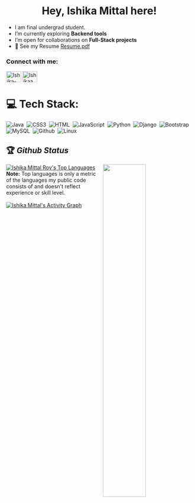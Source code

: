 <h1 align="center">Hey, Ishika Mittal here!</h1>

- I am final undergrad student.
- I’m currently exploring **Backend tools**
- I’m open for collaborations on **Full-Stack projects**
- 📄 See my Resume [Resume.pdf](Resume.pdf)

<h3 align="left">Connect with me:</h3>
<p align="left">
<a href="https://www.linkedin.com/in/ishika-mittal-2a3242183/" target="blank"><img align="center" src="https://raw.githubusercontent.com/rahuldkjain/github-profile-readme-generator/master/src/images/icons/Social/linked-in-alt.svg" alt="Ishika-mittal" height="30" width="40" /></a>
<a href="https://leetcode.com/mittalishika1801/" target="blank"><img align="center" src="https://raw.githubusercontent.com/rahuldkjain/github-profile-readme-generator/master/src/images/icons/Social/leet-code.svg" alt="Ishikaamittal" height="30" width="40" /></a>
</p>

# 💻 Tech Stack:
![Java](https://img.shields.io/badge/Java-ED8B00?style=for-the-badge&logo=java&logoColor=white)&nbsp;
![CSS3](https://img.shields.io/badge/css3-%231572B6.svg?style=for-the-badge&logo=css3&logoColor=white)&nbsp;
![HTML](https://img.shields.io/badge/html5-%23E34F26.svg?style=for-the-badge&logo=html5&logoColor=white)&nbsp;
![JavaScript](https://img.shields.io/badge/javascript-%23323330.svg?style=for-the-badge&logo=javascript&logoColor=%23F7DF1E)&nbsp;
![Python](https://img.shields.io/badge/python-3670A0?style=for-the-badge&logo=python&logoColor=ffdd54)&nbsp;
![Django](https://img.shields.io/badge/Django-092E20?style=for-the-badge&logo=django&logoColor=white)&nbsp;
![Bootstrap](https://img.shields.io/badge/bootstrap-%23563D7C.svg?style=for-the-badge&logo=bootstrap&logoColor=white)&nbsp;
![MySQL](https://img.shields.io/badge/mysql-%2300f.svg?style=for-the-badge&logo=mysql&logoColor=white)&nbsp;
![Github](https://img.shields.io/badge/GitHub-F9AB00?style=for-the-badge&logo=GitHub&logoColor=white)&nbsp;
![Linux](https://img.shields.io/badge/Linux-F9AB00?style=for-the-badge&logo=Linux&logoColor=white)&nbsp;


## 🏆 *Github Status*

<img  src="https://github-readme-stats.vercel.app/api?username=ishikaamittal&show_icons=true&hide_border=true&theme=dark" width="48%" align="right" >
 <a href="https://github.com/ishikaamittal/github-readme-stats"><img alt="Ishika Mittal Roy's Top Languages" src="https://github-readme-stats.vercel.app/api/top-langs/?username=ishikaamittal&langs_count=8&count_private=true&layout=compact&theme=react&hide_border=true&bg_color=0D1117" /></a>
  <br>
  <b>Note:</b> Top languages is only a metric of the languages my public code consists of and doesn't reflect experience or skill level.
<br>
<br>
<a href="https://github.com/ishikaamittal/github-readme-activity-graph"><img alt="Ishika Mittal's Activity Graph" src="https://activity-graph.herokuapp.com/graph?username=ishikaamittal&bg_color=0D1117&color=5BCDEC&line=5BCDEC&point=FFFFFF&hide_border=true" /></a>
